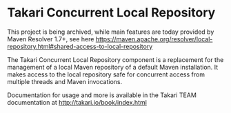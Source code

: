 # Takari Concurrent Local Repository

This project is being archived, while main features are today provided by Maven Resolver 1.7+, see here https://maven.apache.org/resolver/local-repository.html#shared-access-to-local-repository

The Takari Concurrent Local Repository component is a replacement for the management of a local Maven repository 
of a default Maven installation. It makes access to the local repository safe for concurrent access from multiple 
threads and Maven invocations. 

Documentation for usage and more is available in the Takari TEAM documentation at http://takari.io/book/index.html
